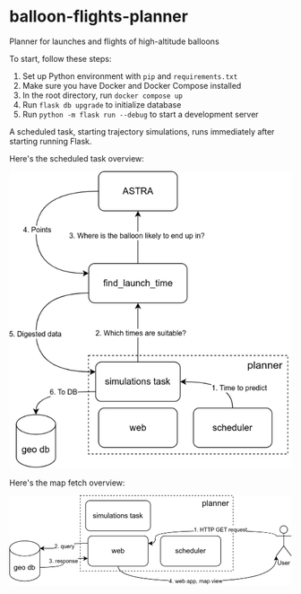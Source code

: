 # balloon-flights-planner
Planner for launches and flights of high-altitude balloons

To start, follow these steps:
1. Set up Python environment with `pip` and `requirements.txt`
2. Make sure you have Docker and Docker Compose installed
3. In the root directory, run `docker compose up`
4. Run `flask db upgrade` to initialize database
5. Run `python -m flask run --debug` to start a development server

A scheduled task, starting trajectory simulations, runs immediately after starting running Flask.

Here's the scheduled task overview:

![app_high_level_structure_scheduled_task](https://raw.githubusercontent.com/jparta/balloon-flights-planner/main/images/app_high_level_structure_scheduled_task.png)

Here's the map fetch overview:

![app_high_level_structure_map_fetch](https://raw.githubusercontent.com/jparta/balloon-flights-planner/main/images/app_high_level_structure_map_fetch.png)
